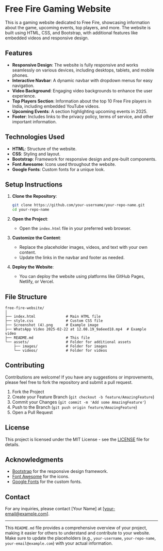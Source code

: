 
# Free Fire Gaming Website

This is a gaming website dedicated to Free Fire, showcasing information about the game, upcoming events, top players, and more. The website is built using HTML, CSS, and Bootstrap, with additional features like embedded videos and responsive design.

## Features

- **Responsive Design**: The website is fully responsive and works seamlessly on various devices, including desktops, tablets, and mobile phones.
- **Interactive Navbar**: A dynamic navbar with dropdown menus for easy navigation.
- **Video Background**: Engaging video backgrounds to enhance the user experience.
- **Top Players Section**: Information about the top 10 Free Fire players in India, including embedded YouTube videos.
- **Upcoming Events**: A section highlighting upcoming events in 2025.
- **Footer**: Includes links to the privacy policy, terms of service, and other important information.

## Technologies Used

- **HTML**: Structure of the website.
- **CSS**: Styling and layout.
- **Bootstrap**: Framework for responsive design and pre-built components.
- **Font Awesome**: Icons used throughout the website.
- **Google Fonts**: Custom fonts for a unique look.

## Setup Instructions

1. **Clone the Repository**:
   ```bash
   git clone https://github.com/your-username/your-repo-name.git
   cd your-repo-name
   ```

2. **Open the Project**:
   - Open the `index.html` file in your preferred web browser.

3. **Customize the Content**:
   - Replace the placeholder images, videos, and text with your own content.
   - Update the links in the navbar and footer as needed.

4. **Deploy the Website**:
   - You can deploy the website using platforms like GitHub Pages, Netlify, or Vercel.

## File Structure

```
free-fire-website/
│
├── index.html              # Main HTML file
├── style.css               # Custom CSS file
├── Screenshot (4).png      # Example image
├── WhatsApp Video 2025-02-22 at 12.08.19_9a6eed18.mp4  # Example video
├── README.md               # This file
└── assets/                 # Folder for additional assets
    ├── images/             # Folder for images
    └── videos/             # Folder for videos
```

## Contributing

Contributions are welcome! If you have any suggestions or improvements, please feel free to fork the repository and submit a pull request.

1. Fork the Project
2. Create your Feature Branch (`git checkout -b feature/AmazingFeature`)
3. Commit your Changes (`git commit -m 'Add some AmazingFeature'`)
4. Push to the Branch (`git push origin feature/AmazingFeature`)
5. Open a Pull Request

## License

This project is licensed under the MIT License - see the [LICENSE](LICENSE) file for details.

## Acknowledgments

- [Bootstrap](https://getbootstrap.com/) for the responsive design framework.
- [Font Awesome](https://fontawesome.com/) for the icons.
- [Google Fonts](https://fonts.google.com/) for the custom fonts.

## Contact

For any inquiries, please contact [Your Name] at [your-email@example.com].

---

This `README.md` file provides a comprehensive overview of your project, making it easier for others to understand and contribute to your website. Make sure to update the placeholders (e.g., `your-username`, `your-repo-name`, `your-email@example.com`) with your actual information.
